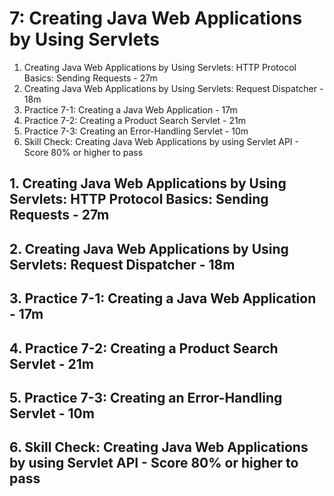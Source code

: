 # 7: Creating Java Web Applications by Using Servlets

1. Creating Java Web Applications by Using Servlets: HTTP Protocol Basics: Sending Requests - 27m
2. Creating Java Web Applications by Using Servlets: Request Dispatcher - 18m
3. Practice 7-1: Creating a Java Web Application - 17m
4. Practice 7-2: Creating a Product Search Servlet - 21m
5. Practice 7-3: Creating an Error-Handling Servlet - 10m
6. Skill Check: Creating Java Web Applications by using Servlet API - Score 80% or higher to pass

## 1. Creating Java Web Applications by Using Servlets: HTTP Protocol Basics: Sending Requests - 27m
## 2. Creating Java Web Applications by Using Servlets: Request Dispatcher - 18m
## 3. Practice 7-1: Creating a Java Web Application - 17m
## 4. Practice 7-2: Creating a Product Search Servlet - 21m
## 5. Practice 7-3: Creating an Error-Handling Servlet - 10m
## 6. Skill Check: Creating Java Web Applications by using Servlet API - Score 80% or higher to pass

